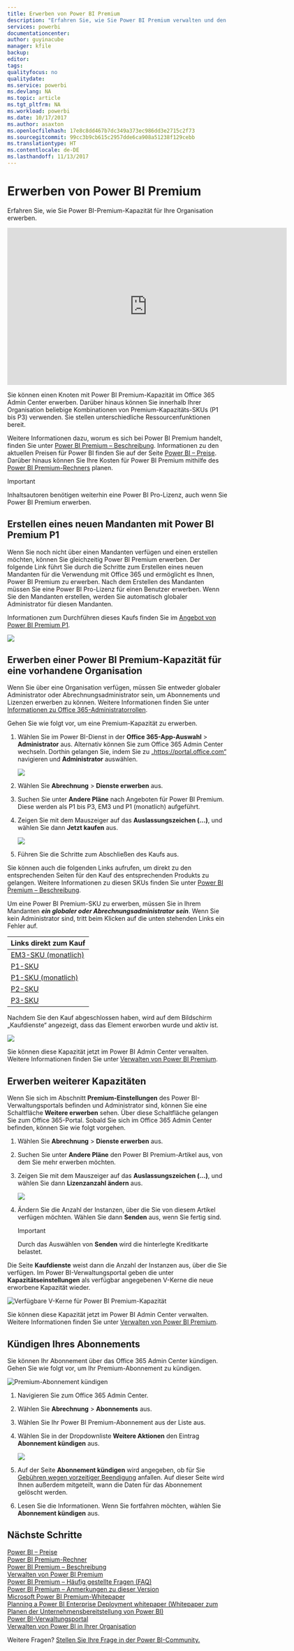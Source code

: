 ```yaml
---
title: Erwerben von Power BI Premium
description: "Erfahren Sie, wie Sie Power BI Premium verwalten und den Zugriff auf Inhalte für Ihre gesamte Organisation aktivieren können."
services: powerbi
documentationcenter: 
author: guyinacube
manager: kfile
backup: 
editor: 
tags: 
qualityfocus: no
qualitydate: 
ms.service: powerbi
ms.devlang: NA
ms.topic: article
ms.tgt_pltfrm: NA
ms.workload: powerbi
ms.date: 10/17/2017
ms.author: asaxton
ms.openlocfilehash: 17e8c8dd467b7dc349a373ec986dd3e2715c2f73
ms.sourcegitcommit: 99cc3b9cb615c2957dde6ca908a51238f129cebb
ms.translationtype: HT
ms.contentlocale: de-DE
ms.lasthandoff: 11/13/2017
---
```

# <a name="how-to-purchase-power-bi-premium"></a>Erwerben von Power BI Premium
Erfahren Sie, wie Sie Power BI-Premium-Kapazität für Ihre Organisation erwerben.

<iframe width="640" height="360" src="https://www.youtube.com/embed/NkvYs5Qp4iA?rel=0&amp;showinfo=0" frameborder="0" allowfullscreen></iframe>

Sie können einen Knoten mit Power BI Premium-Kapazität im Office 365 Admin Center erwerben. Darüber hinaus können Sie innerhalb Ihrer Organisation beliebige Kombinationen von Premium-Kapazitäts-SKUs (P1 bis P3) verwenden. Sie stellen unterschiedliche Ressourcenfunktionen bereit.

Weitere Informationen dazu, worum es sich bei Power BI Premium handelt, finden Sie unter [Power BI Premium – Beschreibung](service-premium.md). Informationen zu den aktuellen Preisen für Power BI finden Sie auf der Seite [Power BI – Preise](https://powerbi.microsoft.com/pricing/). Darüber hinaus können Sie Ihre Kosten für Power BI Premium mithilfe des [Power BI Premium-Rechners](https://powerbi.microsoft.com/calculator/) planen.

> [!IMPORTANT]
> Inhaltsautoren benötigen weiterhin eine Power BI Pro-Lizenz, auch wenn Sie Power BI Premium erwerben.
> 
> 

## <a name="create-a-new-tenant-with-power-bi-premium-p1"></a>Erstellen eines neuen Mandanten mit Power BI Premium P1
Wenn Sie noch nicht über einen Mandanten verfügen und einen erstellen möchten, können Sie gleichzeitig Power BI Premium erwerben. Der folgende Link führt Sie durch die Schritte zum Erstellen eines neuen Mandanten für die Verwendung mit Office 365 und ermöglicht es Ihnen, Power BI Premium zu erwerben. Nach dem Erstellen des Mandanten müssen Sie eine Power BI Pro-Lizenz für einen Benutzer erwerben. Wenn Sie den Mandanten erstellen, werden Sie automatisch globaler Administrator für diesen Mandanten.

Informationen zum Durchführen dieses Kaufs finden Sie im [Angebot von Power BI Premium P1](https://signup.microsoft.com/Signup?OfferId=b3ec5615-cc11-48de-967d-8d79f7cb0af1).

![](media/service-admin-premium-purchase/premium-purchase-with-tenant.png)

## <a name="purchase-a-power-bi-premium-capacity-for-an-existing-organization"></a>Erwerben einer Power BI Premium-Kapazität für eine vorhandene Organisation
Wenn Sie über eine Organisation verfügen, müssen Sie entweder globaler Administrator oder Abrechnungsadministrator sein, um Abonnements und Lizenzen erwerben zu können. Weitere Informationen finden Sie unter [Informationen zu Office 365-Administratorrollen](https://support.office.com/article/About-Office-365-admin-roles-da585eea-f576-4f55-a1e0-87090b6aaa9d).

Gehen Sie wie folgt vor, um eine Premium-Kapazität zu erwerben.

1. Wählen Sie im Power BI-Dienst in der **Office 365-App-Auswahl** > **Administrator** aus. Alternativ können Sie zum Office 365 Admin Center wechseln. Dorthin gelangen Sie, indem Sie zu „https://portal.office.com“ navigieren und **Administrator** auswählen.
   
    ![](media/service-admin-premium-purchase/o365-app-picker.png)
2. Wählen Sie **Abrechnung** > **Dienste erwerben** aus.
3. Suchen Sie unter **Andere Pläne** nach Angeboten für Power BI Premium. Diese werden als P1 bis P3, EM3 und P1 (monatlich) aufgeführt.
4. Zeigen Sie mit dem Mauszeiger auf das **Auslassungszeichen (...)**, und wählen Sie dann **Jetzt kaufen** aus.
   
    ![](media/service-admin-premium-purchase/premium-purchase.png)
5. Führen Sie die Schritte zum Abschließen des Kaufs aus.

Sie können auch die folgenden Links aufrufen, um direkt zu den entsprechenden Seiten für den Kauf des entsprechenden Produkts zu gelangen. Weitere Informationen zu diesen SKUs finden Sie unter [Power BI Premium – Beschreibung](service-premium.md#premiumskus).

Um eine Power BI Premium-SKU zu erwerben, müssen Sie in Ihrem Mandanten ***ein globaler oder Abrechnungsadministrator sein***. Wenn Sie kein Administrator sind, tritt beim Klicken auf die unten stehenden Links ein Fehler auf.

| Links direkt zum Kauf |
| --- |
| [EM3-SKU (monatlich)](https://portal.office.com/SubscriptionDetails?OfferId=4004702D-749C-4F74-BF47-3048F1833780&adminportal=1) |
| [P1-SKU](https://portal.office.com/SubscriptionDetails?OfferId=b3ec5615-cc11-48de-967d-8d79f7cb0af1&adminportal=1) |
| [P1-SKU (monatlich)](https://portal.office.com/SubscriptionDetails?OfferId=E4C8EDD3-74A1-4D42-A738-C647972FBE81&adminportal=1) |
| [P2-SKU](https://portal.office.com/SubscriptionDetails?OfferId=062F2AA7-B4BC-4B0E-980F-2072102D8605&adminportal=1) |
| [P3-SKU](https://portal.office.com/SubscriptionDetails?OfferId=40c7d673-375c-42a1-84ca-f993a524fed0&adminportal=1) |

Nachdem Sie den Kauf abgeschlossen haben, wird auf dem Bildschirm „Kaufdienste“ angezeigt, dass das Element erworben wurde und aktiv ist.

![](media/service-admin-premium-purchase/premium-purchased.png)

Sie können diese Kapazität jetzt im Power BI Admin Center verwalten. Weitere Informationen finden Sie unter [Verwalten von Power BI Premium](service-admin-premium-manage.md).

## <a name="purchase-more-capacities"></a>Erwerben weiterer Kapazitäten
Wenn Sie sich im Abschnitt **Premium-Einstellungen** des Power BI-Verwaltungsportals befinden und Administrator sind, können Sie eine Schaltfläche **Weitere erwerben** sehen. Über diese Schaltfläche gelangen Sie zum Office 365-Portal. Sobald Sie sich im Office 365 Admin Center befinden, können Sie wie folgt vorgehen.

1. Wählen Sie **Abrechnung** > **Dienste erwerben** aus.
2. Suchen Sie unter **Andere Pläne** den Power BI Premium-Artikel aus, von dem Sie mehr erwerben möchten.
3. Zeigen Sie mit dem Mauszeiger auf das **Auslassungszeichen (...)**, und wählen Sie dann **Lizenzanzahl ändern** aus.
   
    ![](media/service-admin-premium-purchase/premium-purchase-more.png)
4. Ändern Sie die Anzahl der Instanzen, über die Sie von diesem Artikel verfügen möchten. Wählen Sie dann **Senden** aus, wenn Sie fertig sind.
   
   > [!IMPORTANT]
   > Durch das Auswählen von **Senden** wird die hinterlegte Kreditkarte belastet.
   > 
   > 

Die Seite **Kaufdienste** weist dann die Anzahl der Instanzen aus, über die Sie verfügen. Im Power BI-Verwaltungsportal geben die unter **Kapazitätseinstellungen** als verfügbar angegebenen V-Kerne die neue erworbene Kapazität wieder.

![Verfügbare V-Kerne für Power BI Premium-Kapazität](media/service-admin-premium-purchase/premium-capacities.png)

Sie können diese Kapazität jetzt im Power BI Admin Center verwalten. Weitere Informationen finden Sie unter [Verwalten von Power BI Premium](service-admin-premium-manage.md).

## <a name="cancel-your-subscription"></a>Kündigen Ihres Abonnements
Sie können Ihr Abonnement über das Office 365 Admin Center kündigen. Gehen Sie wie folgt vor, um Ihr Premium-Abonnement zu kündigen.

![](media/service-admin-premium-purchase/premium-cancel-subscription.png "Premium-Abonnement kündigen")

1. Navigieren Sie zum Office 365 Admin Center.
2. Wählen Sie **Abrechnung** > **Abonnements** aus.
3. Wählen Sie Ihr Power BI Premium-Abonnement aus der Liste aus.
4. Wählen Sie in der Dropdownliste **Weitere Aktionen** den Eintrag **Abonnement kündigen** aus.
   
    ![](media/service-admin-premium-purchase/o365-more-actions.png)
5. Auf der Seite **Abonnement kündigen** wird angegeben, ob für Sie [Gebühren wegen vorzeitiger Beendigung](https://support.office.com/article/early-termination-fees-6487d4de-401a-466f-8bc3-c0beb5cc40d3) anfallen. Auf dieser Seite wird Ihnen außerdem mitgeteilt, wann die Daten für das Abonnement gelöscht werden.
6. Lesen Sie die Informationen. Wenn Sie fortfahren möchten, wählen Sie **Abonnement kündigen** aus.

## <a name="next-steps"></a>Nächste Schritte
[Power BI – Preise](https://powerbi.microsoft.com/pricing/)  
[Power BI Premium-Rechner](https://powerbi.microsoft.com/calculator/)  
[Power BI Premium – Beschreibung](service-premium.md)  
[Verwalten von Power BI Premium](service-admin-premium-manage.md)  
[Power BI Premium – Häufig gestellte Fragen (FAQ)](service-premium-faq.md)  
[Power BI Premium – Anmerkungen zu dieser Version](service-premium-release-notes.md)  
[Microsoft Power BI Premium-Whitepaper](https://aka.ms/pbipremiumwhitepaper)  
[Planning a Power BI Enterprise Deployment whitepaper (Whitepaper zum Planen der Unternehmensbereitstellung von Power BI)](https://aka.ms/pbienterprisedeploy)  
[Power BI-Verwaltungsportal](service-admin-portal.md)  
[Verwalten von Power BI in Ihrer Organisation](service-admin-administering-power-bi-in-your-organization.md)  

Weitere Fragen? [Stellen Sie Ihre Frage in der Power BI-Community.](http://community.powerbi.com/)

